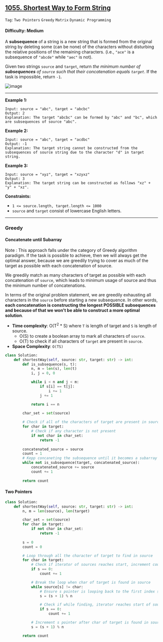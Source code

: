 ## [1055. Shortest Way to Form String](https://leetcode.com/problems/shortest-way-to-form-string/)

```Tag```: ```Two Pointers``` ```Greedy``` ```Matrix``` ```Dynamic Programming```

#### Difficulty: Medium

A __subsequence__ of a string is a new string that is formed from the original string by deleting some (can be none) of the characters without disturbing the relative positions of the remaining characters. (i.e., ```"ace"``` is a subsequence of ```"abcde"``` while ```"aec"``` is not).

Given two strings ```source``` and ```target```, return _the minimum number of __subsequences__ of ```source``` such that their concatenation equals ```target```_. If the task is impossible, return ```-1```.

![image](https://user-images.githubusercontent.com/35042430/224107689-43e27f6e-cdc9-4b0b-90ff-7ca65071405b.png)

---

__Example 1:__
```
Input: source = "abc", target = "abcbc"
Output: 2
Explanation: The target "abcbc" can be formed by "abc" and "bc", which are subsequences of source "abc".
```

__Example 2:__
```
Input: source = "abc", target = "acdbc"
Output: -1
Explanation: The target string cannot be constructed from the subsequences of source string due to the character "d" in target string.
```

__Example 3:__
```
Input: source = "xyz", target = "xzyxz"
Output: 3
Explanation: The target string can be constructed as follows "xz" + "y" + "xz".
```

__Constraints:__

- ```1 <= source.length, target.length <= 1000```
- ```source``` and ```target``` consist of lowercase English letters.

---

### Greedy

#### Concatenate until Subarray

Note : This approach falls under the category of Greedy algorithm paradigm. If the task is possible to achieve, then we will always get the optimal answer, because we are greedily trying to cover as much of the target as possible with each concatenation of source.

We greedily match as many characters of target as possible with each concatenation of ```source```, which leads to minimum usage of source and thus the minimum number of concatenations.

In terms of the original problem statement, we are greedily exhausting all characters in the ```source``` before starting a new subsequence. In other words, __each concatenation is constructing the longest POSSIBLE subsequences and because of that we won't be able to construct a more optimal solution__.

- __Time complexity__: O(T<sup>2</sup> * S) where ```T``` is length of target and ```S``` is length of source.
    - O(S) to create a boolean array to mark all characters of ```source```.
    - O(T) to check if all characters of ```target``` are present in ```source```.
- __Space Complexity__: ```O(TS)```

```Python
class Solution:
    def shortestWay(self, source: str, target: str) -> int:
        def is_subsequence(s, t):
            n, m = len(s), len(t)
            i, j = 0, 0

            while i < n and j < m:
                if s[i] == t[j]:
                    i += 1
                j += 1

            return i == n
        
        char_set = set(source)

        # Check if all of the characters of target are present in source
        for char in target:
            # Check if any character is not present
            if not char in char_set:
                return -1
        
        concatenated_source = source
        count = 1
        # Kepp concaneting the subsequence until it becomes a subarray
        while not is_subsequence(target, concatenated_source):
            concatenated_source += source
            count += 1
        
        return count
```

#### Two Pointers

```Python
class Solution:
    def shortestWay(self, source: str, target: str) -> int:
        n, m = len(source), len(target)

        char_set = set(source)
        for char in target:
            if not char in char_set:
                return -1
            
        s = 0
        count = 0

        # Loop through all the character of target to find in source
        for char in target:
            # Check if iterator of sources reaches start, increment count
            if s == 0:
                count += 1

            # Break the loop when char of target is found in source
            while source[s] != char:
                # Ensure s pointer is looping back to the first index source
                s = (s + 1) % n

                # Check if while finding, iterator reaches start of source again, increment count
                if s == 0:
                    count += 1

            # Increment s pointer after char of target is found in source, but ensure s pointer is looping back to the first index source
            s = (s + 1) % n

        return count
```
